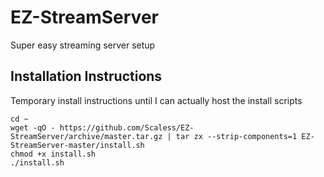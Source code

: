 # EZ-StreamServer
Super easy streaming server setup

## Installation Instructions
Temporary install instructions until I can actually host the install scripts

    cd ~
    wget -qO - https://github.com/Scaless/EZ-StreamServer/archive/master.tar.gz | tar zx --strip-components=1 EZ-StreamServer-master/install.sh
    chmod +x install.sh
    ./install.sh
